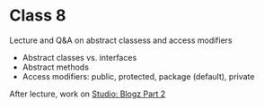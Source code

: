 # Class 8

Lecture and Q&A on abstract classess and access modifiers
- Abstract classes vs. interfaces
- Abstract methods
- Access modifiers: public, protected, package (default), private

After lecture, work on [Studio: Blogz Part 2][blogz2]

[blogz2]: ../../materials/studios/blogz-part2
